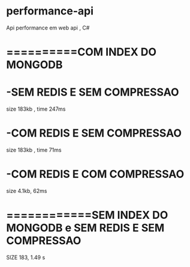 # performance-api
Api performance em web api , C#


# ==========COM INDEX DO MONGODB

# -SEM REDIS E SEM COMPRESSAO
 size 183kb , time 247ms

# -COM REDIS E SEM COMPRESSAO
 size 183kb , time 71ms

# -COM REDIS E COM COMPRESSAO
 size 4.1kb, 62ms

# ============SEM INDEX DO MONGODB e SEM REDIS E SEM COMPRESSAO
SIZE 183, 1.49 s

